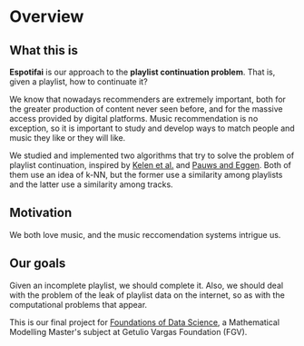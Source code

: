 # Overview

## What this is

**Espotifai** is our approach to the **playlist continuation problem**. That is, given a playlist, how to continuate it?

We know that nowadays recommenders are extremely important, both for the greater production of content never seen before, and for the massive access provided by digital platforms. Music recommendation is no exception, so it is important to study and develop ways to match people and music they like or they will like.

We studied and implemented two algorithms that try to solve the problem of playlist continuation, inspired by [Kelen et al.](https://dl.acm.org/doi/10.1145/3267471.3267477) and [Pauws and Eggen](http://ismir2002.ircam.fr/proceedings/OKPROC02-FP07-4.pdf). Both of them use an idea of k-NN, but the former use a similarity among playlists and the latter use a similarity among tracks.

## Motivation

We both love music, and the music reccomendation systems intrigue us.

## Our goals

Given an incomplete playlist, we should complete it. Also, we should deal with the problem of the leak of playlist data on the internet, so as with the computational problems that appear.

This is our final project for [Foundations of Data Science](https://emap.fgv.br/disciplina/mestrado/fundamentos-de-ciencia-de-dados), a Mathematical Modelling Master's subject at Getulio Vargas Foundation (FGV).
